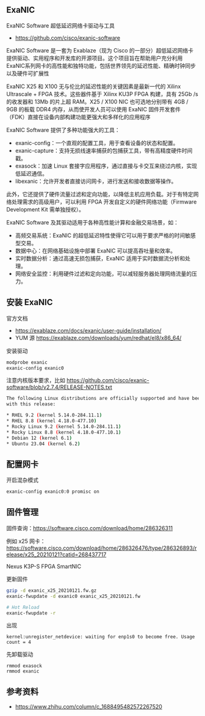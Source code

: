 ## ExaNIC

ExaNIC Software 超低延迟网络卡驱动与工具

- <https://github.com/cisco/exanic-software>

ExaNIC Software 是一套为 Exablaze（现为 Cisco 的一部分）超低延迟网络卡提供驱动、实用程序和开发库的开源项目。这个项目旨在帮助用户充分利用ExaNIC系列网卡的高性能和独特功能，包括世界领先的延迟性能、精确时钟同步以及硬件可扩展性

ExaNIC X25 和 X100 无与伦比的延迟性能的关键因素是最新一代的 Xilinx Ultrascale + FPGA 技术。这些器件基于 Xilinx KU3P FPGA 构建，具有 25Gb /s 的收发器和 13Mb 的片上超 RAM。X25 / X100 NIC 也可选地分别带有 4GB / 9GB 的板载 DDR4 内存，从而使开发人员可以使用 ExaNIC 固件开发套件（FDK）直接在设备内部构建功能更强大和多样化的应用程序

ExaNIC Software 提供了多种功能强大的工具：

- exanic-config：一个直观的配置工具，用于查看设备的状态和配置。
- exanic-capture：支持无损线速率捕获的包捕获工具，带有高精度硬件时间戳。
- exasock：加速 Linux 套接字应用程序，通过直接与卡交互来绕过内核，实现低延迟通信。
- libexanic：允许开发者直接访问网卡，进行发送和接收数据等操作。

此外，它还提供了硬件流量过滤和定向功能，以降低主机应用负载。对于有特定网络处理需求的高级用户，可以利用 FPGA 开发自定义的硬件网络功能（Firmware Development Kit 需单独授权）。

ExaNIC Software 及其驱动适用于各种高性能计算和金融交易场景，如：

- 高频交易系统：ExaNIC 的超低延迟特性使得它可以用于要求严格的时间敏感型交易。
- 数据中心：在网络基础设施中部署 ExaNIC 可以提高吞吐量和效率。
- 实时数据分析：通过高速无损包捕获，ExaNIC 适用于实时数据流分析和处理。
- 网络安全监控：利用硬件过滤和定向功能，可以减轻服务器处理网络流量的压力。

## 安装 ExaNIC

官方文档

- <https://exablaze.com/docs/exanic/user-guide/installation/>
- YUM 源 <https://exablaze.com/downloads/yum/redhat/el8/x86_64/>

安装驱动

```bash
modprobe exanic
exanic-config exanic0
```

注意内核版本要求，比如 <https://github.com/cisco/exanic-software/blob/v2.7.4/RELEASE-NOTES.txt>

```bash
The following Linux distributions are officially supported and have been tested
with this release:

* RHEL 9.2 (kernel 5.14.0-284.11.1)
* RHEL 8.8 (kernel 4.18.0-477.10)
* Rocky Linux 9.2 (kernel 5.14.0-284.11.1)
* Rocky Linux 8.8 (kernel 4.18.0-477.10.1)
* Debian 12 (kernel 6.1)
* Ubuntu 23.04 (kernel 6.2)
```

## 配置网卡

开启混杂模式

```bash
exanic-config exanic0:0 promisc on
```

## 固件管理

固件查询：<https://software.cisco.com/download/home/286326311>

例如 x25 网卡：<https://software.cisco.com/download/home/286326476/type/286326893/release/x25_20210121?catid=268437717>

Nexus K3P-S FPGA SmartNIC

更新固件

```bash
gzip -d exanic_x25_20210121.fw.gz
exanic-fwupdate -d exanic0 exanic_x25_20210121.fw

# Hot Reload
exanic-fwupdate -r
```

出现

```
kernel:unregister_netdevice: waiting for enp1s0 to become free. Usage count = 4
```

先卸载驱动

```
rmmod exasock
rmmod exanic
```



## 参考资料

- <https://www.zhihu.com/column/c_1688495482572267520>
